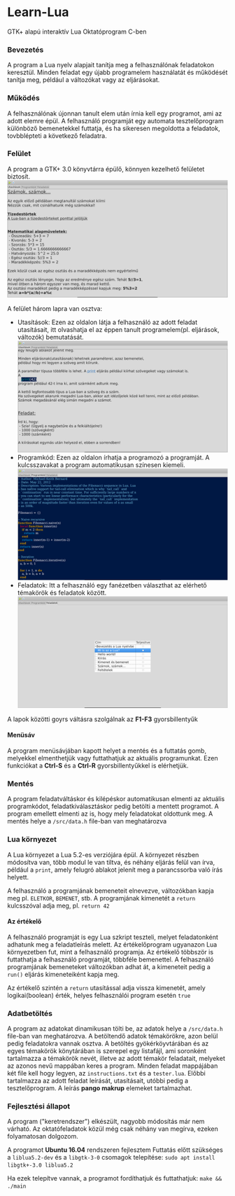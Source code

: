 # Learn-Lua
GTK+ alapú interaktív Lua Oktatóprogram C-ben

### Bevezetés
A program a Lua nyelv alapjait tanítja meg a felhasználónak feladatokon keresztül.
Minden feladat egy újabb programelem használatát és működését tanítja meg, például a változókat vagy az eljárásokat. 

### Működés
A felhasználónak újonnan tanult elem után írnia kell egy programot, ami az adott elemre épül. A felhasználó programját egy automata tesztelőprogram különböző bemenetekkel futtatja, és ha sikeresen megoldotta a feladatok, tovbblépteti a következő feladatra.

### Felület
A program a GTK+ 3.0 könyvtárra épülő, könnyen kezelhető felületet biztosít. 
![felület](pic/interface.png?raw=true "Felület")

A felület három lapra van osztva:
 - Utasítások: Ezen az oldalon látja a felhasználó az adott feladat utasításait, itt olvashatja el az éppen tanult programelem(pl. eljárások, változók) bemutatását.
![utasítások](pic/task.png?raw=true "Feladat")
 - Programkód: Ezen az oldalon írhatja a programozó a programját. A kulcsszavakat a program automatikusan színesen kiemeli.
![Szerkesztő](pic/code.png?raw=true "Szerkesztő")
 - Feladatok: Itt a felhasználó egy fanézetben választhat az elérhető témakörök és feladatok között.
![fanézet](pic/tree.png?raw=true "Feladatok")


 A lapok közötti goyrs váltásra szolgálnak az **F1-F3** gyorsbillentyűk
 
 #### Menüsáv
 A program menüsávjában kapott helyet a mentés és a futtatás gomb, melyekkel elmenthetjük vagy futtathatjuk az aktuális programunkat. Ezen funkciókat a **Ctrl-S** és a **Ctrl-R** gyorsbillentyűkkel is elérhetjük.
 
### Mentés
A program feladatváltáskor és kilépéskor automatikusan elmenti az aktuális programkódot, feladatkiválasztáskor pedig betölti a mentett programot. A program emellett elmenti az is, hogy mely feladatokat oldottunk meg.
A mentés helye a `/src/data.h` file-ban van meghatározva

### Lua környezet
A Lua környezet a Lua 5.2-es verziójára épül.
A környezet részben módosítva van, több modul le van tiltva, és néhány eljárás felül van írva, például a `print`, amely felugró ablakot jelenít meg a parancssorba való írás helyett.

A felhasználó a programjának bemeneteit elnevezve, változókban kapja meg pl. `ELETKOR`, `BEMENET`, stb. A programjának kimenetét a `return` kulcsszóval adja meg, pl. `return 42`

#### Az értékelő
A felhasználó programját is egy Lua szkript teszteli, melyet feladatonként adhatunk meg a feladatleírás melett.
Az értékelőprogram ugyanazon Lua környezetben fut, mint a felhasználó programja.
Az értékelő többször is futtathatja a felhasználó programját, többféle bemenettel. A felhasználó programjának bemeneteket változókban adhat át, a kimeneteit pedig a `run()` eljárás kimeneteiként kapja meg.

Az értékelő szintén a `return` utasítással adja vissza kimenetét, amely logikai(boolean) érték, helyes felhasználói program esetén `true`

### Adatbetöltés
A program az adatokat dinamikusan tölti be, az adatok helye a `/src/data.h` file-ban van meghatározva. A betöltendő adatok témakörökre, azon belül pedig feladatokra vannak osztva. A betöltés gyökérköyvtárában és az egyes témakörök könytárában is szerepel egy listafájl, ami soronként tartalmazza a témakörök nevét, illetve az adott témakör feladatait, melyeket az azonos nevű mappában keres a program. Minden feladat mappájában két file kell hogy legyen, az `instructions.txt` és a `tester.lua`. Előbbi tartalmazza az adott feladat leírását, utasításait, utóbbi pedig a tesztelőprogram.
A leírás __pango makrup__ elemeket tartalmazhat.

### Fejlesztési állapot
A program ("keretrendszer") elkészült, nagyobb módosítás már nem várható.
Az oktatófeladatok közül még csak néhány van megírva, ezeken folyamatosan dolgozom.

A programot **Ubuntu 16.04** rendszeren fejlesztem
Futtatás előtt szükséges a `liblua5.2-dev` és a `libgtk-3-0` csomagok telepítése:
`sudo apt install libgtk+-3.0 liblua5.2`

Ha ezek telepítve vannak, a programot fordíthatjuk és futtathatjuk:
`make && ./main`




